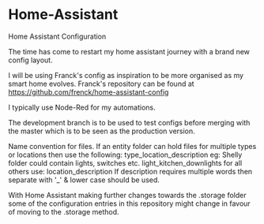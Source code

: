 # Home-Assistant
Home Assistant Configuration

The time has come to restart my home assistant journey with a brand new config layout.

I will be using Franck's config as inspiration to be more organised as my smart home evolves. Franck's repository can be found at https://github.com/frenck/home-assistant-config

I typically use Node-Red for my automations.

The development branch is to be used to test configs before merging with the master which is to be seen as the production version.

Name convention for files.
    If an entity folder can hold files for multiple types or locations then use the following:
        type_location_description
    eg: Shelly folder could contain lights, switches etc.
        light_kitchen_downlights
    for all others use:
        location_description
    If description requires multiple words then separate with '_' & lower case should be used.
    
With Home Assistant making further changes towards the .storage folder some of the configuration entries in this repository might change in favour of moving to the .storage method.